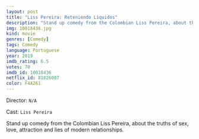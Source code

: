 ```yaml
---
layout: post
title: "Liss Pereira: Reteniendo Liquidos"
description: "Stand up comedy from the Colombian Liss Pereira, about the truths of sex, love, attraction and lies of modern relationships..."
img: 10018436.jpg
kind: movie
genres: [Comedy]
tags: Comedy 
language: Portuguese
year: 2019
imdb_rating: 6.5
votes: 70
imdb_id: 10018436
netflix_id: 81026007
color: F4A261
---
```

Director: `N/A`  

Cast: `Liss Pereira` 

Stand up comedy from the Colombian Liss Pereira, about the truths of sex, love, attraction and lies of modern relationships.